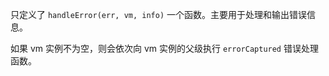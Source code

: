 只定义了 `handleError(err, vm, info)` 一个函数。主要用于处理和输出错误信息。

如果 vm 实例不为空，则会依次向 vm 实例的父级执行 `errorCaptured` 错误处理函数。